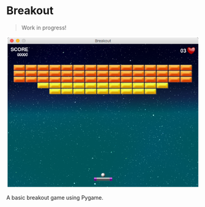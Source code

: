 # Breakout

> Work in progress!

![Screenshot](images/screenshot.png)

A basic breakout game using Pygame.
